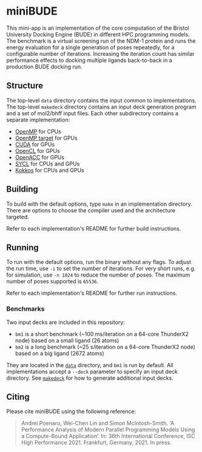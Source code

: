 # miniBUDE

This mini-app is an implementation of the core computation of the Bristol University Docking Engine (BUDE) in different HPC programming models.
The benchmark is a virtual screening run of the NDM-1 protein and runs the energy evaluation for a single generation of poses repeatedly, for a configurable number of iterations.
Increasing the iteration count has similar performance effects to docking multiple ligands back-to-back in a production BUDE docking run.

## Structure

The top-level `data` directory contains the input common to implementations.
The top-level `makedeck` directory contains an input deck generation program and a set of mol2/bhff input files.
Each other subdirectory contains a separate implementation:

- [OpenMP](openmp/) for CPUs
- [OpenMP target](openmp-target/) for GPUs
- [CUDA](cuda/) for GPUs
- [OpenCL](opencl/) for GPUs
- [OpenACC](openacc/) for GPUs
- [SYCL](sycl/) for CPUs and GPUs
- [Kokkos](kokkos/) for CPUs and GPUs

## Building

To build with the default options, type `make` in an implementation directory.
There are options to choose the compiler used and the architecture targeted.

Refer to each implementation's README for further build instructions.

## Running

To run with the default options, run the binary without any flags.
To adjust the run time, use `-i` to set the number of iterations.
For very short runs, e.g. for simulation, use `-n 1024` to reduce the number of poses.
The maximum number of poses supported is `65536`.

Refer to each implementation's README for further run instructions.

### Benchmarks

Two input decks are included in this repository:

* `bm1` is a short benchmark (~100 ms/iteration on a 64-core ThunderX2 node) based on a small ligand (26 atoms)
* `bm2` is a long benchmark (~25 s/iteration on a 64-core ThunderX2 node) based on a big ligand (2672 atoms)

They are located in the [`data`](data/) directory, and `bm1` is run by default.
All implementations accept a `--deck` parameter to specify an input deck directory.
See [`makedeck`](makedeck/) for how to generate additional input decks.

## Citing

Please cite miniBUDE using the following reference:

> Andrei Poenaru, Wei-Chen Lin and Simon McIntosh-Smith. ‘A Performance Analysis of Modern Parallel Programming Models Using a Compute-Bound Application’. In: 36th International Conference, ISC High Performance 2021. Frankfurt, Germany, 2021. In press.

